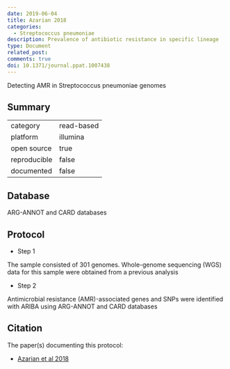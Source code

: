 ```yaml
---
date: 2019-06-04
title: Azarian 2018
categories:
  - Streptococcus pneumoniae
description: Prevalence of antibiotic resistance in specific lineage
type: Document
related_post: 
comments: true
doi: 10.1371/journal.ppat.1007438
---
```


Detecting AMR in Streptococcus pneumoniae genomes

## Summary

|||
|----|----|
|category|read-based|
|platform|illumina|
|open source|true|
|reproducible|false|
|documented|false|


## Database
ARG-ANNOT and CARD databases

## Protocol

* Step 1

The sample consisted of 301 genomes. Whole-genome sequencing (WGS) data for this sample were obtained from a previous analysis

* Step 2

Antimicrobial resistance (AMR)-associated genes and SNPs were identified with ARIBA using ARG-ANNOT and CARD databases


## Citation

The paper(s) documenting this protocol:

* [Azarian et al 2018](https://journals.plos.org/plospathogens/article?id=10.1371/journal.ppat.1007438#sec015)
